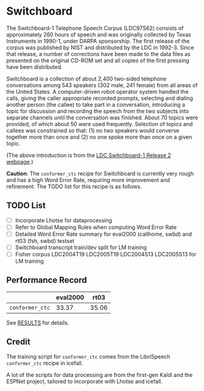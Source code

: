 # Switchboard

The Switchboard-1 Telephone Speech Corpus (LDC97S62) consists of approximately 260 hours of speech and was originally collected by Texas Instruments in 1990-1, under DARPA sponsorship. The first release of the corpus was published by NIST and distributed by the LDC in 1992-3. Since that release, a number of corrections have been made to the data files as presented on the original CD-ROM set and all copies of the first pressing have been distributed.

Switchboard is a collection of about 2,400 two-sided telephone conversations among 543 speakers (302 male, 241 female) from all areas of the United States. A computer-driven robot operator system handled the calls, giving the caller appropriate recorded prompts, selecting and dialing another person (the callee) to take part in a conversation, introducing a topic for discussion and recording the speech from the two subjects into separate channels until the conversation was finished. About 70 topics were provided, of which about 50 were used frequently. Selection of topics and callees was constrained so that: (1) no two speakers would converse together more than once and (2) no one spoke more than once on a given topic.

(The above introduction is from the [LDC Switchboard-1 Release 2 webpage](https://catalog.ldc.upenn.edu/LDC97S62).)

**Caution**: The `conformer_ctc` recipe for Switchboard is currently very rough and has a high Word Error Rate, requiring more improvement and refinement. The TODO list for this recipe is as follows.

## TODO List
- [ ] Incorporate Lhotse for dataprocessing
- [ ] Refer to Global Mapping Rules when computing Word Error Rate
- [ ] Detailed Word Error Rate summary for eval2000 (callhome, swbd) and rt03 (fsh, swbd) testset
- [ ] Switchboard transcript train/dev split for LM training
- [ ] Fisher corpus LDC2004T19 LDC2005T19 LDC2004S13 LDC2005S13 for LM training

## Performance Record
|                                |  eval2000  |  rt03  |
|--------------------------------|------------|--------|
|         `conformer_ctc`        |    33.37   |  35.06 |

See [RESULTS](/egs/swbd/ASR/RESULTS.md) for details.

## Credit

The training script for `conformer_ctc` comes from the LibriSpeech `conformer_ctc` recipe in icefall.

A lot of the scripts for data processing are from the first-gen Kaldi and the ESPNet project, tailored to incorporate with Lhotse and icefall.
